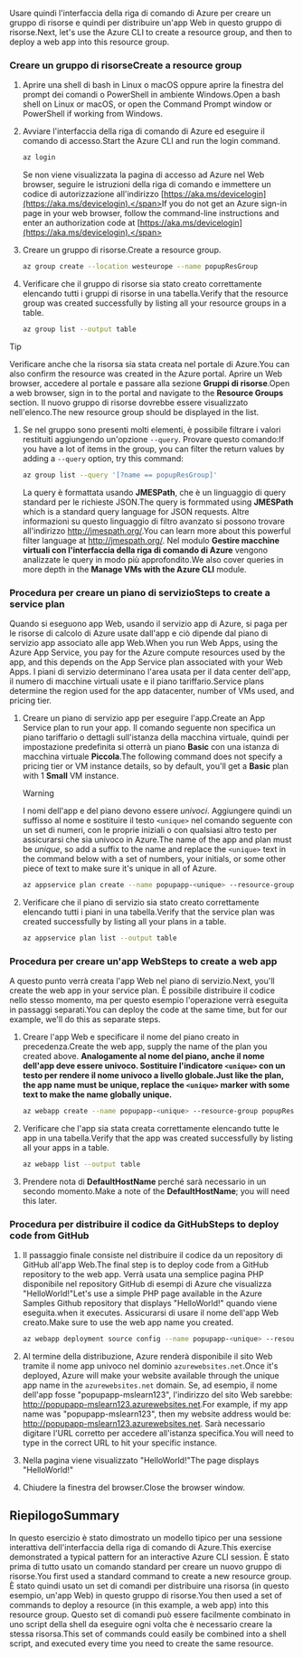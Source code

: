 <span data-ttu-id="ddc8e-101">Usare quindi l'interfaccia della riga di comando di Azure per creare un gruppo di risorse e quindi per distribuire un'app Web in questo gruppo di risorse.</span><span class="sxs-lookup"><span data-stu-id="ddc8e-101">Next, let's use the Azure CLI to create a resource group, and then to deploy a web app into this resource group.</span></span> 

### <a name="create-a-resource-group"></a><span data-ttu-id="ddc8e-102">Creare un gruppo di risorse</span><span class="sxs-lookup"><span data-stu-id="ddc8e-102">Create a resource group</span></span>

1. <span data-ttu-id="ddc8e-103">Aprire una shell di bash in Linux o macOS oppure aprire la finestra del prompt dei comandi o PowerShell in ambiente Windows.</span><span class="sxs-lookup"><span data-stu-id="ddc8e-103">Open a bash shell on Linux or macOS, or open the Command Prompt window or PowerShell if working from Windows.</span></span>

1. <span data-ttu-id="ddc8e-104">Avviare l'interfaccia della riga di comando di Azure ed eseguire il comando di accesso.</span><span class="sxs-lookup"><span data-stu-id="ddc8e-104">Start the Azure CLI and run the login command.</span></span>

    ```bash
    az login
    ```
    <span data-ttu-id="ddc8e-105">Se non viene visualizzata la pagina di accesso ad Azure nel Web browser, seguire le istruzioni della riga di comando e immettere un codice di autorizzazione all'indirizzo [https://aka.ms/devicelogin](https://aka.ms/devicelogin).</span><span class="sxs-lookup"><span data-stu-id="ddc8e-105">If you do not get an Azure sign-in page in your web browser, follow the command-line instructions and enter an authorization code at [https://aka.ms/devicelogin](https://aka.ms/devicelogin).</span></span>

1. <span data-ttu-id="ddc8e-106">Creare un gruppo di risorse.</span><span class="sxs-lookup"><span data-stu-id="ddc8e-106">Create a resource group.</span></span>

    ```bash
    az group create --location westeurope --name popupResGroup
    ```

1. <span data-ttu-id="ddc8e-107">Verificare che il gruppo di risorse sia stato creato correttamente elencando tutti i gruppi di risorse in una tabella.</span><span class="sxs-lookup"><span data-stu-id="ddc8e-107">Verify that the resource group was created successfully by listing all your resource groups in a table.</span></span>

    ```bash
    az group list --output table
    ```

> [!TIP]
> <span data-ttu-id="ddc8e-108">Verificare anche che la risorsa sia stata creata nel portale di Azure.</span><span class="sxs-lookup"><span data-stu-id="ddc8e-108">You can also confirm the resource was created in the Azure portal.</span></span> <span data-ttu-id="ddc8e-109">Aprire un Web browser, accedere al portale e passare alla sezione **Gruppi di risorse**.</span><span class="sxs-lookup"><span data-stu-id="ddc8e-109">Open a web browser, sign in to the portal and navigate to the **Resource Groups** section.</span></span> <span data-ttu-id="ddc8e-110">Il nuovo gruppo di risorse dovrebbe essere visualizzato nell'elenco.</span><span class="sxs-lookup"><span data-stu-id="ddc8e-110">The new resource group should be displayed in the list.</span></span>

1. <span data-ttu-id="ddc8e-111">Se nel gruppo sono presenti molti elementi, è possibile filtrare i valori restituiti aggiungendo un'opzione `--query`. Provare questo comando:</span><span class="sxs-lookup"><span data-stu-id="ddc8e-111">If you have a lot of items in the group, you can filter the return values by adding a `--query` option, try this command:</span></span>

    ```bash
    az group list --query '[?name == popupResGroup]'
    ```

    <span data-ttu-id="ddc8e-112">La query è formattata usando **JMESPath**, che è un linguaggio di query standard per le richieste JSON.</span><span class="sxs-lookup"><span data-stu-id="ddc8e-112">The query is formmated using **JMESPath** which is a standard query language for JSON requests.</span></span> <span data-ttu-id="ddc8e-113">Altre informazioni su questo linguaggio di filtro avanzato si possono trovare all'indirizzo <http://jmespath.org/>.</span><span class="sxs-lookup"><span data-stu-id="ddc8e-113">You can learn more about this powerful filter language at <http://jmespath.org/>.</span></span> <span data-ttu-id="ddc8e-114">Nel modulo **Gestire macchine virtuali con l'interfaccia della riga di comando di Azure** vengono analizzate le query in modo più approfondito.</span><span class="sxs-lookup"><span data-stu-id="ddc8e-114">We also cover queries in more depth in the **Manage VMs with the Azure CLI** module.</span></span>

### <a name="steps-to-create-a-service-plan"></a><span data-ttu-id="ddc8e-115">Procedura per creare un piano di servizio</span><span class="sxs-lookup"><span data-stu-id="ddc8e-115">Steps to create a service plan</span></span>

<span data-ttu-id="ddc8e-116">Quando si eseguono app Web, usando il servizio app di Azure, si paga per le risorse di calcolo di Azure usate dall'app e ciò dipende dal piano di servizio app associato alle app Web.</span><span class="sxs-lookup"><span data-stu-id="ddc8e-116">When you run Web Apps, using the Azure App Service, you pay for the Azure compute resources used by the app, and this depends on the App Service plan associated with your Web Apps.</span></span> <span data-ttu-id="ddc8e-117">I piani di servizio determinano l'area usata per il data center dell'app, il numero di macchine virtuali usate e il piano tariffario.</span><span class="sxs-lookup"><span data-stu-id="ddc8e-117">Service plans determine the region used for the app datacenter, number of VMs used, and pricing tier.</span></span>

1. <span data-ttu-id="ddc8e-118">Creare un piano di servizio app per eseguire l'app.</span><span class="sxs-lookup"><span data-stu-id="ddc8e-118">Create an App Service plan to run your app.</span></span> <span data-ttu-id="ddc8e-119">Il comando seguente non specifica un piano tariffario o dettagli sull'istanza della macchina virtuale, quindi per impostazione predefinita si otterrà un piano **Basic** con una istanza di macchina virtuale **Piccola**.</span><span class="sxs-lookup"><span data-stu-id="ddc8e-119">The following command does not specify a pricing tier or VM instance details, so by default, you'll get a **Basic** plan with 1 **Small** VM instance.</span></span>

    > [!WARNING]
    > <span data-ttu-id="ddc8e-120">I nomi dell'app e del piano devono essere _univoci_. Aggiungere quindi un suffisso al nome e sostituire il testo `<unique>` nel comando seguente con un set di numeri, con le proprie iniziali o con qualsiasi altro testo per assicurarsi che sia univoco in Azure.</span><span class="sxs-lookup"><span data-stu-id="ddc8e-120">The name of the app and plan must be _unique_, so add a suffix to the name and replace the `<unique>` text in the command below with a set of numbers, your initials, or some other piece of text to make sure it's unique in all of Azure.</span></span> 

    ```bash
    az appservice plan create --name popupapp-<unique> --resource-group popupResGroup --location westeurope
    ```

1. <span data-ttu-id="ddc8e-121">Verificare che il piano di servizio sia stato creato correttamente elencando tutti i piani in una tabella.</span><span class="sxs-lookup"><span data-stu-id="ddc8e-121">Verify that the service plan was created successfully by listing all your plans in a table.</span></span>

    ```bash
    az appservice plan list --output table
    ```

### <a name="steps-to-create-a-web-app"></a><span data-ttu-id="ddc8e-122">Procedura per creare un'app Web</span><span class="sxs-lookup"><span data-stu-id="ddc8e-122">Steps to create a web app</span></span>

<span data-ttu-id="ddc8e-123">A questo punto verrà creata l'app Web nel piano di servizio.</span><span class="sxs-lookup"><span data-stu-id="ddc8e-123">Next, you'll create the web app in your service plan.</span></span> <span data-ttu-id="ddc8e-124">È possibile distribuire il codice nello stesso momento, ma per questo esempio l'operazione verrà eseguita in passaggi separati.</span><span class="sxs-lookup"><span data-stu-id="ddc8e-124">You can deploy the code at the same time, but for our example, we'll do this as separate steps.</span></span>

1. <span data-ttu-id="ddc8e-125">Creare l'app Web e specificare il nome del piano creato in precedenza.</span><span class="sxs-lookup"><span data-stu-id="ddc8e-125">Create the web app, supply the name of the plan you created above.</span></span> <span data-ttu-id="ddc8e-126">**Analogamente al nome del piano, anche il nome dell'app deve essere univoco. Sostituire l'indicatore `<unique>` con un testo per rendere il nome univoco a livello globale.**</span><span class="sxs-lookup"><span data-stu-id="ddc8e-126">**Just like the plan, the app name must be unique, replace the `<unique>` marker with some text to make the name globally unique.**</span></span>
    ```bash
    az webapp create --name popupapp-<unique> --resource-group popupResGroup --plan popupapp-<unique>
    ```

1. <span data-ttu-id="ddc8e-127">Verificare che l'app sia stata creata correttamente elencando tutte le app in una tabella.</span><span class="sxs-lookup"><span data-stu-id="ddc8e-127">Verify that the app was created successfully by listing all your apps in a table.</span></span>

    ```bash
    az webapp list --output table
    ```

1. <span data-ttu-id="ddc8e-128">Prendere nota di **DefaultHostName** perché sarà necessario in un secondo momento.</span><span class="sxs-lookup"><span data-stu-id="ddc8e-128">Make a note of the **DefaultHostName**; you will need this later.</span></span>

### <a name="steps-to-deploy-code-from-github"></a><span data-ttu-id="ddc8e-129">Procedura per distribuire il codice da GitHub</span><span class="sxs-lookup"><span data-stu-id="ddc8e-129">Steps to deploy code from GitHub</span></span>

1. <span data-ttu-id="ddc8e-130">Il passaggio finale consiste nel distribuire il codice da un repository di GitHub all'app Web.</span><span class="sxs-lookup"><span data-stu-id="ddc8e-130">The final step is to deploy code from a GitHub repository to the web app.</span></span> <span data-ttu-id="ddc8e-131">Verrà usata una semplice pagina PHP disponibile nel repository GitHub di esempi di Azure che visualizza "HelloWorld!"</span><span class="sxs-lookup"><span data-stu-id="ddc8e-131">Let's use a simple PHP page available in the Azure Samples Github repository that displays "HelloWorld!"</span></span> <span data-ttu-id="ddc8e-132">quando viene eseguita.</span><span class="sxs-lookup"><span data-stu-id="ddc8e-132">when it executes.</span></span> <span data-ttu-id="ddc8e-133">Assicurarsi di usare il nome dell'app Web creato.</span><span class="sxs-lookup"><span data-stu-id="ddc8e-133">Make sure to use the web app name you created.</span></span>

    ```bash
    az webapp deployment source config --name popupapp-<unique> --resource-group popupResGroup --repo-url "https://github.com/Azure-Samples/php-docs-hello-world" --branch master --manual-integration
    ```

1. <span data-ttu-id="ddc8e-134">Al termine della distribuzione, Azure renderà disponibile il sito Web tramite il nome app univoco nel dominio `azurewebsites.net`.</span><span class="sxs-lookup"><span data-stu-id="ddc8e-134">Once it's deployed, Azure will make your website available through the unique app name in the `azurewebsites.net` domain.</span></span> <span data-ttu-id="ddc8e-135">Se, ad esempio, il nome dell'app fosse "popupapp-mslearn123", l'indirizzo del sito Web sarebbe: <http://popupapp-mslearn123.azurewebsites.net>.</span><span class="sxs-lookup"><span data-stu-id="ddc8e-135">For example, if my app name was "popupapp-mslearn123", then my website address would be: <http://popupapp-mslearn123.azurewebsites.net>.</span></span> <span data-ttu-id="ddc8e-136">Sarà necessario digitare l'URL corretto per accedere all'istanza specifica.</span><span class="sxs-lookup"><span data-stu-id="ddc8e-136">You will need to type in the correct URL to hit your specific instance.</span></span>

1. <span data-ttu-id="ddc8e-137">Nella pagina viene visualizzato "HelloWorld!"</span><span class="sxs-lookup"><span data-stu-id="ddc8e-137">The page displays "HelloWorld!"</span></span>

1. <span data-ttu-id="ddc8e-138">Chiudere la finestra del browser.</span><span class="sxs-lookup"><span data-stu-id="ddc8e-138">Close the browser window.</span></span>

## <a name="summary"></a><span data-ttu-id="ddc8e-139">Riepilogo</span><span class="sxs-lookup"><span data-stu-id="ddc8e-139">Summary</span></span>

<span data-ttu-id="ddc8e-140">In questo esercizio è stato dimostrato un modello tipico per una sessione interattiva dell'interfaccia della riga di comando di Azure.</span><span class="sxs-lookup"><span data-stu-id="ddc8e-140">This exercise demonstrated a typical pattern for an interactive Azure CLI session.</span></span> <span data-ttu-id="ddc8e-141">È stato prima di tutto usato un comando standard per creare un nuovo gruppo di risorse.</span><span class="sxs-lookup"><span data-stu-id="ddc8e-141">You first used a standard command to create a new resource group.</span></span> <span data-ttu-id="ddc8e-142">È stato quindi usato un set di comandi per distribuire una risorsa (in questo esempio, un'app Web) in questo gruppo di risorse.</span><span class="sxs-lookup"><span data-stu-id="ddc8e-142">You then used a set of commands to deploy a resource (in this example, a web app) into this resource group.</span></span> <span data-ttu-id="ddc8e-143">Questo set di comandi può essere facilmente combinato in uno script della shell da eseguire ogni volta che è necessario creare la stessa risorsa.</span><span class="sxs-lookup"><span data-stu-id="ddc8e-143">This set of commands could easily be combined into a shell script, and executed every time you need to create the same resource.</span></span>
